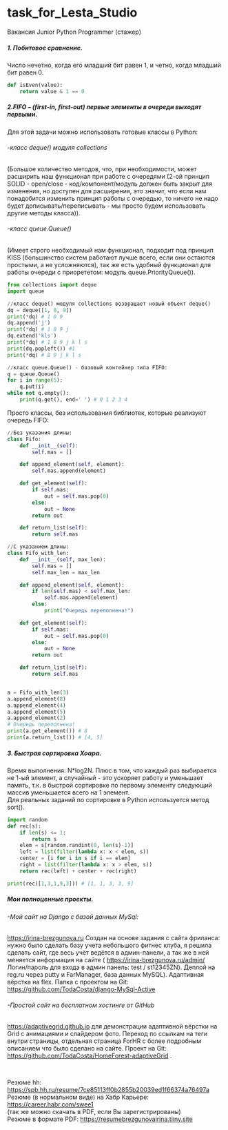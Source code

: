 # task_for_Lesta_Studio
 Вакансия Junior Python Programmer (стажер)

##### 1. Побитовое сравнение.
Число нечетно, когда его младший бит равен 1, и четно, когда младший бит равен 0.
<br/>

```python
def isEven(value):
    return value & 1 == 0
```


##### 2.FIFO – (first-in, first-out) первые элементы в очереди выходят первыми.
Для этой задачи можно использовать готовые классы в Python:
###### -класс deque() модуля collections
(Большое количество методов, что, при необходимости, может расширить наш функционал при работе с очередями (2-ой принцип SOLID - open/close - код/компонент/модуль должен быть закрыт для изменения, но доступен для расширения, это значит, что если нам понадобится изменить принцип работы с очередью, то ничего не надо будет дописывать/переписывать - мы просто будем использовать другие методы класса)).
<br/>
###### -класс queue.Queue()
(Имеет строго необходимый нам функционал, подходит под принцип KISS (большинство систем работают лучше всего, если они остаются простыми, а не усложняются), так же есть удобный функционал для работы очереди с приорететом: модуль queue.PriorityQueue()).

```python
from collections import deque
import queue

//класс deque() модуля collections возвращает новый объект deque()
dq = deque([1, 8, 9])
print(*dq) # 1 8 9
dq.append('j')
print(*dq) # 1 8 9 j
dq.extend('kls')
print(*dq) # 1 8 9 j k l s
print(dq.popleft()) #1
print(*dq) # 8 9 j k l s

//класс queue.Queue() - базовый контейнер типа FIFO:
q = queue.Queue()
for i in range(5):
    q.put(i)
while not q.empty():
    print(q.get(), end=' ') # 0 1 2 3 4
```

Просто классы, без использования библиотек, которые реализуют очередь FIFO:
```python
//Без указания длины:
class Fifo:
    def __init__(self):
        self.mas = []

    def append_element(self, element):
        self.mas.append(element)

    def get_element(self):
        if self.mas:
            out = self.mas.pop(0)
        else:
            out = None
        return out

    def return_list(self):
        return self.mas

//С указанием длины:
class Fifo_with_len:
    def __init__(self, max_len):
        self.mas = []
        self.max_len = max_len

    def append_element(self, element):
        if len(self.mas) < self.max_len:
            self.mas.append(element)
        else:
            print("Очередь переполнена!")

    def get_element(self):
        if self.mas:
            out = self.mas.pop(0)
        else:
            out = None
        return out

    def return_list(self):
        return self.mas


a = Fifo_with_len(3)
a.append_element(8)
a.append_element(4)
a.append_element(5)
a.append_element(2)
# Очередь переполнена!
print(a.get_element()) # 8
print(a.return_list()) # [4, 5]
```

##### 3. Быстрая сортировка Хоара.
Время выполнения: N*log2N. Плюс в том, что каждый раз выбирается не 1-ый элемент, а случайный - это ускоряет работу и уменьшает память,  т.к. в быстрой сортировке по первому элементу следующий массив уменьшается всего на 1 элемент.
<br/>
Для реальных заданий по сортировке в Python  используется метод sort().
<br/>

```python
import random
def rec(s):
    if len(s) <= 1:
        return s
    elem = s[random.randint(0, len(s)-1)]
    left = list(filter(lambda x: x < elem, s))
    center = [i for i in s if i == elem]
    right = list(filter(lambda x: x > elem, s))
    return rec(left) + center + rec(right)

print(rec([1,3,1,9,3])) # [1, 1, 3, 3, 9]
```

##### Мои полноценные проекты.

###### -Мой сайт на Django с базой данных MySql:
https://irina-brezgunova.ru
Создан на основе задания с сайта фриланса: нужно было сделать базу учета небольшого фитнес клуба, я решила сделать сайт, где весь учёт ведётся в админ-панели, а так же в ней меняется информация на сайте ( https://irina-brezgunova.ru/admin/ Логин/пароль для входа в админ панель: test / st12345ZN). Деплой на reg.ru через putty и FarManager, база данных MySQL). Адаптивная вёрстка на flex.
Папка с проектом на Git: https://github.com/TodaCosta/django-MySql-Active

###### -Простой сайт на бесплатном хостинге от GitHub
https://adaptivegrid.github.io
для демонстрации адаптивной вёрстки на Grid с анимациями и слайдером фото. Переход по ссылкам на теги внутри страницы, отдельная страница ForHR с более подробным описанием что было сделано на сайте.
Проект на Git: https://github.com/TodaCosta/HomeForest-adaptiveGrid .

<br/>

Резюме hh: https://spb.hh.ru/resume/7ce85113ff0b2855b20039ed1f66374a76497a
<br/>
Резюме (в нормальном виде) на  Хабр Карьере: https://career.habr.com/swee1 
<br/>(так же можно скачать в PDF, если Вы зарегистрированы)
<br/>
Резюме в формате PDF: https://resumebrezgunovairina.tiiny.site
<br/>
